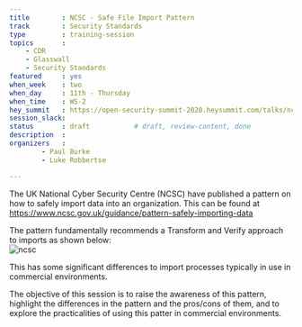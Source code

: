 ```yaml
---
title        : NCSC - Safe File Import Pattern
track        : Security Standards
type         : training-session
topics       :
    - CDR
    - Glasswall
    - Security Standards
featured     : yes
when_week    : two
when_day     : 11th - Thursday
when_time    : WS-2
hey_summit   : https://open-security-summit-2020.heysummit.com/talks/ncsc-safe-file-import-pattern-2pm-bst/
session_slack: 
status       : draft           # draft, review-content, done
description  : 
organizers   : 
        - Paul Burke
        - Luke Robbertse

---
```


The UK National Cyber Security Centre (NCSC) have published a pattern on how to safely import data into an organization.  This can be found at https://www.ncsc.gov.uk/guidance/pattern-safely-importing-data  

The pattern fundamentally recommends a Transform and Verify approach to imports as shown below:  
![ncsc](https://user-images.githubusercontent.com/44669617/83662752-da6af280-a5bf-11ea-8947-92c5d036466b.jpg)  

This has some significant differences to import processes typically in use in commercial environments.     

The objective of this session is to raise the awareness of this pattern, highlight the differences in the pattern and the pros/cons of them, and to explore the practicalities of using this patter in commercial environments.  


